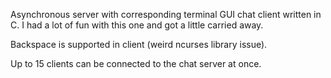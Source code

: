 Asynchronous server with corresponding terminal GUI chat client written in C. I had a lot of fun with this one and got a little carried away. 

Backspace is supported in client (weird ncurses library issue).

Up to 15 clients can be connected to the chat server at once.



